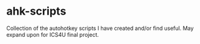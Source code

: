 # ahk-scripts
Collection of the autohotkey scripts I have created and/or find useful. May expand upon for ICS4U final project.

